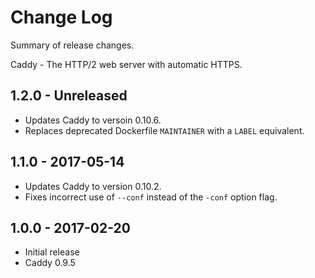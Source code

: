 # Change Log

Summary of release changes.

Caddy - The HTTP/2 web server with automatic HTTPS.

## 1.2.0 - Unreleased

- Updates Caddy to versoin 0.10.6.
- Replaces deprecated Dockerfile `MAINTAINER` with a `LABEL` equivalent.

## 1.1.0 - 2017-05-14

- Updates Caddy to version 0.10.2. 
- Fixes incorrect use of `--conf` instead of the `-conf` option flag.

## 1.0.0 - 2017-02-20

- Initial release
- Caddy 0.9.5
